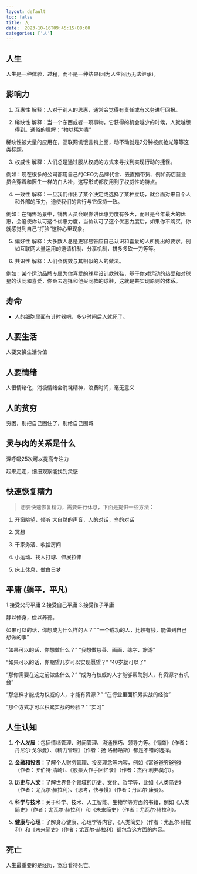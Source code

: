 ```yaml
---
layout: default
toc: false
title: 人
date:  2023-10-16T09:45:15+08:00
categories: ['人']
---
```


## 人生
人生是一种体验，过程，而不是一种结果(因为人生阅历无法继承)。


## 影响力

1. 互惠性
解释：人对于别人的思惠，通常会觉得有责任或有义务进行回报。

<!--more-->

2. 稀缺性
解释：当一个东西或者一项事物，它获得的机会越少的时候，人就越想得到。通俗的理解：“物以稀为贵”

稀缺性被大量的应用在，互联网饥饿言销上面，动不动就是2分钟被疯抢光等等这类标题。

3. 权威性
解释：人们总是通过服从权威的方式来寻找到实现行动的捷径。

例如：现在很多的公司都用自己的CEO为品牌代言、去直播带货、例如药店营业员会穿着和医生一样的白大褂，这写形式都使用到了权威性的特点。

4. —致性
解释：一旦我们作出了某个决定或选择了某种立场，就会面对来自个人和外部的压力，迫使我们的言行与它保持一致。

例如：在销售场景中，销售人员会跟你讲优惠力度有多大，而且是今年最大的优惠，会追使你认可这个优惠力度，当价认可了这个优惠力度后，如果你不购买，你就感觉到自己“打脸”这种心里现象。

5. 偏好性
解释：大多数人总是更容易答应自己认识和喜爱的人所提出的要求。例如互联网大量运用的邀请机制、分享机制，拼多多砍一刀等等。

6. 共识性
解释：人们会仿效与其相似的人的做法。

例如：某个运动品牌专属为你喜爱的球星设计款球鞋，基于你对运动的热爱和对球星的认同和喜爱，你会去选择和他买同款的球鞋，这就是共实现原则的体系。

## 寿命

- 人的细胞里面有计时器吧，多少时间后人就死了。

## 人要生活

人要交换生活价值

## 人要情绪

人很情绪化，消极情绪会消耗精神，浪费时间，毫无意义

## 人的贫穷

穷困，别把自己困住了，别给自己围城

## 灵与肉的关系是什么

深呼吸25次可以提高专注力

起来走走，细细观察能找到灵感

## 快速恢复精力

> 想要快速恢复精力，需要进行休息，下面是提供一些方法：

1. 开窗眺望，倾听 大自然的声音，人的对话，鸟的对话

2. 冥想

3. 干家务活、收拾房间

4. 小运动、找人打球、伸展拉伸

5. 床上休息，做白日梦

## 平庸 (躺平，平凡)

1.接受父母平庸
2.接受自己平庸
3.接受孩子平庸

静以修身，俭以养德。

如果可以的话，你想成为什么样的人？”
“一个成功的人，比较有钱，能做到自己想做的事”

“如果可以的话，你想做什么？”
“我想做慈善、画画、练字、旅游”

“如果可以的话，你期望几岁可以实现愿望？”
“40岁就可以了”

“那你需要在这之前做些什么？”
“成为有权威的人才能够帮助别人，有资源才有机会”

“那怎样才能成为权威的人，才能有资源？”
“在行业里面积累实战的经验”

“那个方式才可以积累实战的经验？”
“实习”

## 人生认知

1. **个人发展**：包括情绪管理、时间管理、沟通技巧、领导力等。《情商》（作者：丹尼尔·戈尔曼）、《精力管理》（作者：扬·洛赫哈斯）都是不错的选择。

2. **金融和投资**：了解个人财务管理、投资理念等内容，例如《富爸爸穷爸爸》（作者：罗伯特·清崎）、《股票大作手回忆录》（作者：杰西·利弗莫尔）。

3. **历史与人文**：了解世界各个领域的历史、文化、哲学等，比如《人类简史》（作者：尤瓦尔·赫拉利）、《思考，快与慢》（作者：丹尼尔·康曼）。

4. **科学与技术**：关于科学、技术、人工智能、生物学等方面的书籍，例如《人类简史》（作者：尤瓦尔·赫拉利）和《未来简史》（作者：尤瓦尔·赫拉利）。

5. **健康与心理**：了解身心健康、心理学等内容，《人类简史》（作者：尤瓦尔·赫拉利）和《未来简史》（作者：尤瓦尔·赫拉利）都包含这方面的内容。

## 死亡

人生最重要的是经历，宽容看待死亡。
